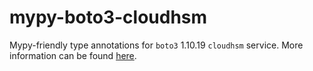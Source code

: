 # mypy-boto3-cloudhsm

Mypy-friendly type annotations for `boto3` 1.10.19 `cloudhsm` service.
More information can be found [here](https://github.com/vemel/mypy_boto3).